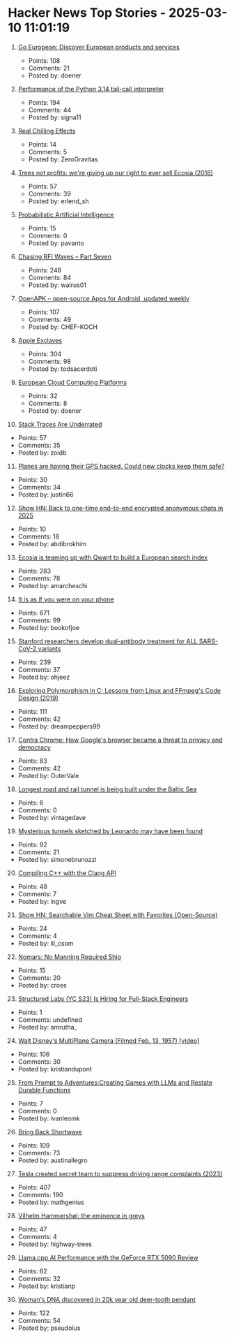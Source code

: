 # Hacker News Top Stories - 2025-03-10 11:01:19

1. [Go European: Discover European products and services](https://www.goeuropean.org/)
   - Points: 108
   - Comments: 21
   - Posted by: doener

2. [Performance of the Python 3.14 tail-call interpreter](https://blog.nelhage.com/post/cpython-tail-call/)
   - Points: 194
   - Comments: 44
   - Posted by: signa11

3. [Real Chilling Effects](https://donmoynihan.substack.com/p/real-chilling-effects)
   - Points: 14
   - Comments: 5
   - Posted by: ZeroGravitas

4. [Trees not profits: we're giving up our right to ever sell Ecosia (2018)](https://blog.ecosia.org/trees-not-profits/)
   - Points: 57
   - Comments: 39
   - Posted by: erlend_sh

5. [Probabilistic Artificial Intelligence](https://arxiv.org/abs/2502.05244)
   - Points: 15
   - Comments: 0
   - Posted by: pavanto

6. [Chasing RFI Waves – Part Seven](https://raoulpop.com/2012/04/15/chasing-rfi-waves-part-seven/)
   - Points: 248
   - Comments: 84
   - Posted by: walrus01

7. [OpenAPK – open-source Apps for Android, updated weekly](https://www.openapk.net)
   - Points: 107
   - Comments: 49
   - Posted by: CHEF-KOCH

8. [Apple Exclaves](https://randomaugustine.medium.com/on-apple-exclaves-d683a2c37194)
   - Points: 304
   - Comments: 98
   - Posted by: todsacerdoti

9. [European Cloud Computing Platforms](https://european-alternatives.eu/category/cloud-computing-platforms)
   - Points: 32
   - Comments: 8
   - Posted by: doener

10. [Stack Traces Are Underrated](https://www.karl.berlin/stacktraces.html)
   - Points: 57
   - Comments: 35
   - Posted by: zoidb

11. [Planes are having their GPS hacked. Could new clocks keep them safe?](https://www.bbc.com/news/articles/cq6yg204pvmo)
   - Points: 30
   - Comments: 34
   - Posted by: justin66

12. [Show HN: Back to one-time end-to-end encrypted anonymous chats in 2025](https://www.yaps.chat/)
   - Points: 10
   - Comments: 18
   - Posted by: abdibrokhim

13. [Ecosia is teaming up with Qwant to build a European search index](https://blog.ecosia.org/eusp/)
   - Points: 283
   - Comments: 78
   - Posted by: amarcheschi

14. [It is as if you were on your phone](https://pippinbarr.com/it-is-as-if-you-were-on-your-phone/info/)
   - Points: 671
   - Comments: 99
   - Posted by: bookofjoe

15. [Stanford researchers develop dual-antibody treatment for ALL SARS-CoV-2 variants](https://www.science.org/doi/10.1126/scitranslmed.adq5720)
   - Points: 239
   - Comments: 37
   - Posted by: ohjeez

16. [Exploring Polymorphism in C: Lessons from Linux and FFmpeg's Code Design (2019)](https://leandromoreira.com/2019/08/02/linux-ffmpeg-source-internals-a-good-software-design/)
   - Points: 111
   - Comments: 42
   - Posted by: dreampeppers99

17. [Contra Chrome: How Google's browser became a threat to privacy and democracy](https://contrachrome.com)
   - Points: 83
   - Comments: 42
   - Posted by: OuterVale

18. [Longest road and rail tunnel is being built under the Baltic Sea](https://www.cnn.com/travel/fehmarnbelt-tunnel-denmark-germany/index.html)
   - Points: 6
   - Comments: 0
   - Posted by: vintagedave

19. [Mysterious tunnels sketched by Leonardo may have been found](https://www.cnn.com/2025/03/01/science/leonardo-da-vinci-sforza-castle-tunnels/index.html)
   - Points: 92
   - Comments: 21
   - Posted by: simonebrunozzi

20. [Compiling C++ with the Clang API](https://maskray.me/blog/2025-03-09-compiling-c++-with-clang-api)
   - Points: 48
   - Comments: 7
   - Posted by: ingve

21. [Show HN: Searchable Vim Cheat Sheet with Favorites (Open-Source)](https://nvim-cheatsheet.vercel.app/)
   - Points: 24
   - Comments: 4
   - Posted by: lil_csom

22. [Nomars: No Manning Required Ship](https://www.darpa.mil/research/programs/no-manning-required-ship)
   - Points: 15
   - Comments: 20
   - Posted by: croes

23. [Structured Labs (YC S23) Is Hiring for Full-Stack Engineers](https://www.ycombinator.com/companies/structured-labs/jobs/ADiKR9m-full-stack-engineer)
   - Points: 1
   - Comments: undefined
   - Posted by: amrutha_

24. [Walt Disney's MultiPlane Camera (Filmed Feb. 13, 1957) [video]](https://www.youtube.com/watch?v=3YIR39KeJMk)
   - Points: 106
   - Comments: 30
   - Posted by: kristiandupont

25. [From Prompt to Adventures:Creating Games with LLMs and Restate Durable Functions](https://restate.dev/blog/from-prompt-to-adventures-creating-games-with-llms-and-restates-durable-functions/)
   - Points: 7
   - Comments: 0
   - Posted by: ivanleomk

26. [Bring Back Shortwave](https://www.spectator.co.uk/article/bring-back-shortwave/)
   - Points: 109
   - Comments: 73
   - Posted by: austinallegro

27. [Tesla created secret team to suppress driving range complaints (2023)](https://www.reuters.com/investigates/special-report/tesla-batteries-range/)
   - Points: 407
   - Comments: 190
   - Posted by: mathgenius

28. [Vilhelm Hammershøi: the eminence in greys](https://www.richardmorris.org/blog-1-1/vilhelm-hammershi-the-eminence-in-greys)
   - Points: 47
   - Comments: 4
   - Posted by: highway-trees

29. [Llama.cpp AI Performance with the GeForce RTX 5090 Review](https://www.phoronix.com/review/nvidia-rtx5090-llama-cpp)
   - Points: 62
   - Comments: 32
   - Posted by: kristianp

30. [Woman's DNA discovered in 20k year old deer-tooth pendant](https://www.cbc.ca/radio/quirks/pendant-ancient-dna-1.6832580)
   - Points: 122
   - Comments: 54
   - Posted by: pseudolus


